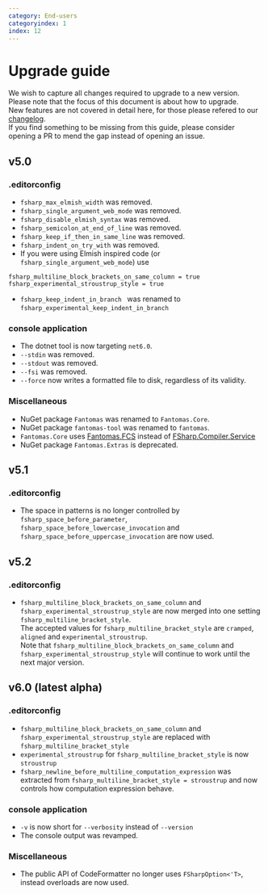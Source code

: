 ```yaml
---
category: End-users
categoryindex: 1
index: 12
---
```

# Upgrade guide

We wish to capture all changes required to upgrade to a new version. Please note that the focus of this document is about how to upgrade.  
New features are not covered in detail here, for those please refered to our [changelog](https://github.com/fsprojects/fantomas/blob/main/CHANGELOG.md).  
If you find something to be missing from this guide, please consider opening a PR to mend the gap instead of opening an issue.



## v5.0

### .editorconfig

- `fsharp_max_elmish_width` was removed.
- `fsharp_single_argument_web_mode` was removed.
- `fsharp_disable_elmish_syntax` was removed.
- `fsharp_semicolon_at_end_of_line` was removed.
- `fsharp_keep_if_then_in_same_line` was removed.
- `fsharp_indent_on_try_with` was removed.
- If you were using Elmish inspired code (or `fsharp_single_argument_web_mode`) use

```
fsharp_multiline_block_brackets_on_same_column = true
fsharp_experimental_stroustrup_style = true
```
- `fsharp_keep_indent_in_branch ` was renamed to `fsharp_experimental_keep_indent_in_branch`

### console application

- The dotnet tool is now targeting `net6.0`.
- `--stdin` was removed.
- `--stdout` was removed.
- `--fsi` was removed.
- `--force` now writes a formatted file to disk, regardless of its validity.

### Miscellaneous

- NuGet package `Fantomas` was renamed to `Fantomas.Core`.
- NuGet package `fantomas-tool` was renamed to `fantomas`.
- `Fantomas.Core` uses [Fantomas.FCS](https://www.nuget.org/packages/Fantomas.FCS) instead of [FSharp.Compiler.Service](https://www.nuget.org/packages/FSharp.Compiler.Service)
- NuGet package `Fantomas.Extras` is deprecated.

## v5.1

### .editorconfig

- The space in patterns is no longer controlled by `fsharp_space_before_parameter`,  
  `fsharp_space_before_lowercase_invocation` and `fsharp_space_before_uppercase_invocation` are now used.

## v5.2

### .editorconfig

- `fsharp_multiline_block_brackets_on_same_column` and `fsharp_experimental_stroustrup_style` are now merged into one setting `fsharp_multiline_bracket_style`.  
  The accepted values for `fsharp_multiline_bracket_style` are `cramped`, `aligned` and `experimental_stroustrup`.  <br />
  Note that `fsharp_multiline_block_brackets_on_same_column` and `fsharp_experimental_stroustrup_style` will continue to work until the next major version.

## v6.0 (latest alpha)

### .editorconfig

- `fsharp_multiline_block_brackets_on_same_column` and `fsharp_experimental_stroustrup_style` are replaced with `fsharp_multiline_bracket_style`
- `experimental_stroustrup` for `fsharp_multiline_bracket_style` is now `stroustrup`
- `fsharp_newline_before_multiline_computation_expression` was extracted from `fsharp_multiline_bracket_style = stroustrup` and now controls how computation expression behave.

### console application
- `-v` is now short for `--verbosity` instead of `--version`
- The console output was revamped.

### Miscellaneous
- The public API of CodeFormatter no longer uses `FSharpOption<'T>`, instead overloads are now used.
